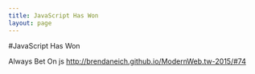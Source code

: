 ```yaml
---
title: JavaScript Has Won
layout: page
---
```

#JavaScript Has Won

Always Bet On js
http://brendaneich.github.io/ModernWeb.tw-2015/#74
